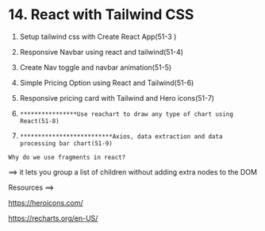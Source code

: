 # 14. React with Tailwind CSS

1. Setup tailwind css with Create React App(51-3 )

2. Responsive Navbar using react and tailwind(51-4)

3. Create Nav toggle and navbar animation(51-5)

4. Simple Pricing Option using React and Tailwind(51-6)

5. Responsive pricing card with Tailwind and Hero icons(51-7)

6. `****************Use reachart to draw any type of chart using React(51-8)`

7. `**************************Axios, data extraction and data processing bar chart(51-9)`

`Why do we use fragments in react?`

==> it lets you group a list of children without adding extra nodes to the DOM

Resources ==>

https://heroicons.com/

https://recharts.org/en-US/
